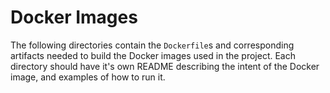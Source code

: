 # Docker Images

The following directories contain the `Dockerfile`s and corresponding artifacts 
needed to build the Docker images used in the project.  Each directory should have
it's own README describing the intent of the Docker image, and examples of how
to run it.

